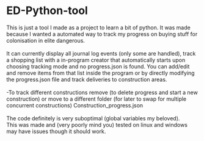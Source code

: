 # ED-Python-tool
This is just a tool I made as a project to learn a bit of python. It was made because I wanted a automated way to track my progress on buying stuff for colonisation in elite dangerous.<br><br>It can currently display all journal log events (only some are handled), track a shopping list with a in-program creator that automatically starts upon choosing tracking mode and no progress.json is found. You can add/edit and remove items from that list inside the program or by directly modifying the progress.json file and track deliveries to construction areas. 
<br><br>-To track different constructions remove (to delete progress and start a new construction) or move to a different folder (for later to swap for multiple concurrent constructions) Construction_progress.json
<br><br>The code definitely is very suboptimal (global variables my beloved).
<br>This was made and (very poorly mind you) tested on linux and windows may have issues though it should work.
